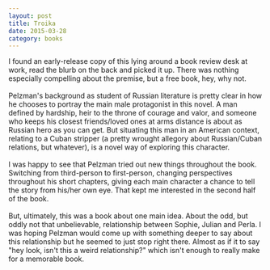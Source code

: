 ```yaml
---
layout: post
title: Troika 
date: 2015-03-28
category: books
---
```

I found an early-release copy of this lying around a book review desk at work, read the blurb on the back and picked it up. There was nothing especially compelling about the premise, but a free book, hey, why not.<br/><br/>Pelzman's background as student of Russian literature is pretty clear in how he chooses to portray the main male protagonist in this novel. A man defined by hardship, heir to the throne of courage and valor, and someone who keeps his closest friends/loved ones at arms distance is about as Russian hero as you can get. But situating this man in an American context, relating to a Cuban stripper (a pretty wrought allegory about Russian/Cuban relations, but whatever), is a novel way of exploring this character.<br/><br/>I was happy to see that Pelzman tried out new things throughout the book. Switching from third-person to first-person, changing perspectives throughout his short chapters, giving each main character a chance to tell the story from his/her own eye. That kept me interested in the second half of the book.<br/><br/>But, ultimately, this was a book about one main idea. About the odd, but oddly not that unbelievable, relationship between Sophie, Julian and Perla. I was hoping Pelzman would come up with something deeper to say about this relationship but he seemed to just stop right there. Almost as if it to say "hey look, isn't this a weird relationship?" which isn't enough to really make for a memorable book.
